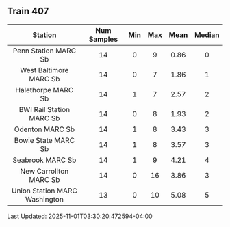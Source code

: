 ## Train 407

| Station | Num Samples | Min | Max | Mean | Median |
| :-----: | :---------: | :-: | :-: | :--: | :----: |
| Penn Station MARC Sb | 14 | 0 | 9 | 0.86 | 0 |
| West Baltimore MARC Sb | 14 | 0 | 7 | 1.86 | 1 |
| Halethorpe MARC Sb | 14 | 1 | 7 | 2.57 | 2 |
| BWI Rail Station MARC Sb | 14 | 0 | 8 | 1.93 | 2 |
| Odenton MARC Sb | 14 | 1 | 8 | 3.43 | 3 |
| Bowie State MARC Sb | 14 | 1 | 8 | 3.57 | 3 |
| Seabrook MARC Sb | 14 | 1 | 9 | 4.21 | 4 |
| New Carrollton MARC Sb | 14 | 0 | 16 | 3.86 | 3 |
| Union Station MARC Washington | 13 | 0 | 10 | 5.08 | 5 |


Last Updated: 2025-11-01T03:30:20.472594-04:00